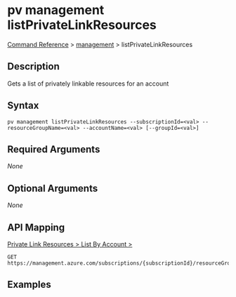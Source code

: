 # pv management listPrivateLinkResources
[Command Reference](../../../README.md#command-reference) > [management](./main.md) > listPrivateLinkResources

## Description
Gets a list of privately linkable resources for an account

## Syntax
```
pv management listPrivateLinkResources --subscriptionId=<val> --resourceGroupName=<val> --accountName=<val> [--groupId=<val>]
```

## Required Arguments
*None*

## Optional Arguments
*None*

## API Mapping
[Private Link Resources > List By Account > ](https://docs.microsoft.com/en-us/rest/api/purview/private-link-resources/list-by-account)
```
GET https://management.azure.com/subscriptions/{subscriptionId}/resourceGroups/{resourceGroupName}/providers/Microsoft.Purview/accounts/{accountName}/privateLinkResources
```

## Examples
```powershell

```